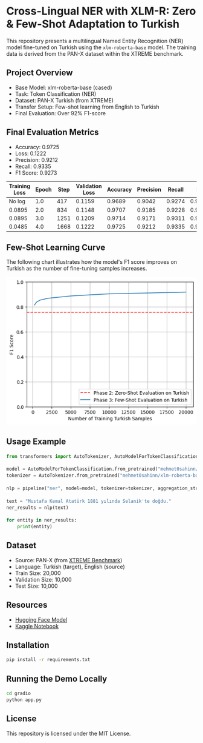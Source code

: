 # Cross-Lingual NER with XLM-R: Zero & Few-Shot Adaptation to Turkish

This repository presents a multilingual Named Entity Recognition (NER) model fine-tuned on Turkish using the `xlm-roberta-base` model. The training data is derived from the PAN-X dataset within the XTREME benchmark.

## Project Overview

- Base Model: xlm-roberta-base (cased)
- Task: Token Classification (NER)
- Dataset: PAN-X Turkish (from XTREME)
- Transfer Setup: Few-shot learning from English to Turkish
- Final Evaluation: Over 92% F1-score

## Final Evaluation Metrics

- Accuracy: 0.9725
- Loss: 0.1222
- Precision: 0.9212
- Recall: 0.9335
- F1 Score: 0.9273

| Training Loss | Epoch | Step | Validation Loss | Accuracy | Precision | Recall | F1     |
| ------------- | ----- | ---- | --------------- | -------- | --------- | ------ | ------ |
| No log        | 1.0   | 417  | 0.1159          | 0.9689   | 0.9042    | 0.9274 | 0.9157 |
| 0.0895        | 2.0   | 834  | 0.1148          | 0.9707   | 0.9185    | 0.9228 | 0.9207 |
| 0.0895        | 3.0   | 1251 | 0.1209          | 0.9714   | 0.9171    | 0.9311 | 0.9241 |
| 0.0485        | 4.0   | 1668 | 0.1222          | 0.9725   | 0.9212    | 0.9335 | 0.9273 |

## Few-Shot Learning Curve

The following chart illustrates how the model's F1 score improves on Turkish as the number of fine-tuning samples increases.

![Learning Curve](assets/learning_curve.png)

## Usage Example

```python
from transformers import AutoTokenizer, AutoModelForTokenClassification, pipeline

model = AutoModelForTokenClassification.from_pretrained("mehmet0sahinn/xlm-roberta-base-cased-ner-turkish")
tokenizer = AutoTokenizer.from_pretrained("mehmet0sahinn/xlm-roberta-base-cased-ner-turkish")

nlp = pipeline("ner", model=model, tokenizer=tokenizer, aggregation_strategy="simple")

text = "Mustafa Kemal Atatürk 1881 yılında Selanik'te doğdu."
ner_results = nlp(text)

for entity in ner_results:
    print(entity)
```

## Dataset

- Source: PAN-X (from [XTREME Benchmark](https://huggingface.co/datasets/xtreme))
- Language: Turkish (target), English (source)
- Train Size: 20,000
- Validation Size: 10,000
- Test Size: 10,000

## Resources

- [Hugging Face Model](https://huggingface.co/mehmet0sahinn/xlm-roberta-base-cased-ner-turkish)
- [Kaggle Notebook](https://www.kaggle.com/code/mehmet0sahinn/cross-lingual-ner-on-xlm-r)

## Installation

```bash
pip install -r requirements.txt
```

## Running the Demo Locally

```bash
cd gradio
python app.py
```

## License

This repository is licensed under the MIT License.
